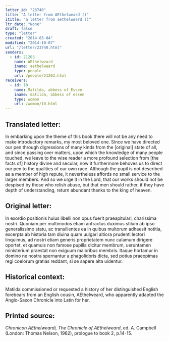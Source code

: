 ```yaml
---
letter_id: "23740"
title: "A letter from AEthelweard ()"
ititle: "a letter from aethelweard ()"
ltr_date: "None"
draft: false
type: "letter"
created: "2014-03-04"
modified: "2014-10-07"
url: "/letter/23740.html"
senders:
  - id: 21203
    name: AEthelweard
    iname: aethelweard
    type: people
    url: /people/21203.html
receivers:
  - id: 10
    name: Matilda, abbess of Essen
    iname: matilda, abbess of essen
    type: woman
    url: /woman/10.html
---
```

<h2> Translated letter:</h2>In embarking upon the theme of this book there will not be any need to make introductory remarks, my most beloved one. Since we have directed our pen through digressions of many kinds from the [original] state of all, and since passing over matters, upon which the knowledge of many people touched, we leave to the wise reader a more profound selection from [the facts of] history divine and secular, now it furthermore behoves us to direct our pen to the qualities of our own race. Although the pupil is not described as a member of high repute, it nevertheless affords no small service to the larger members. And so we urge it in the Lord, that our works should not be despised by those who relish abuse, but that men should rather, if they have depth of understanding, return abundant thanks to the king of heaven.
<h2 class="mt-4"> Original letter:</h2>In exordio positionis huius libelli non opus fuerit praeapitulari, charissima nostri. Quoniam per multimodos etiam anfractus duximus stilum ab ipso generalissimo statu, ac transilientes ea in quibus multorum adhaesit notitia, excerpta ab historia tam diuina quam uulgari altiora prudenti lectori linquimus, ad nostri etiam generis proprietatem nunc calamum dirigere oportet, et quamuis non famose pupilla dicitur membrum, ueruntamen ministerium praestat non exiguum maioribus membris. Itaque hortamur in domino ne nostra spernantur a phagolidoris dicta, sed potius praeopimas regi coelorum gratias reddant, si se sapere alta uidentur.
<h2 class="mt-4"> Historical context:</h2><p>Matilda commissioned or requested a history of her distinguished English forebears from an English cousin, AEthelweard, who apparently adapted the Anglo-Saxon Chronicle into Latin for her.</p><h2 class="mt-4"> Printed source:</h2><p><em>Chronicon AEthelweardi, The Chronicle of AEthelweard</em>, ed. A. Campbell (London: Thomas Nelson, 1962), prologue to book 2, p.14-15.</p>